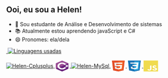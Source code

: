 ## Ooi, eu sou a Helen!

- 🔭 Sou estudante de Análise e Desenvolvimento de sistemas
- 📚 Atualmente estou aprendendo javaScript e C#
- 😄 Pronomes: ela/dela

<div>
<a href="https://github.com/brandoline">
<img height="180em" src="https://github-readme-stats.vercel.app/api?username=brandoline&show_icons=true&theme=transparent" alt="">
<img height="180em" src="https://github-readme-stats.vercel.app/api/top-langs/?username=brandoline&layout=compact&theme=transparent" alt="Linguagens usadas">
</div>

<div style="display: inline_block"><br> 
 <img align="center" alt="Helen-Cplusplus" height="30" width="40" src="https://cdn.jsdelivr.net/gh/devicons/devicon@latest/icons/cplusplus/cplusplus-original.svg" />
  <img align="center" alt="Helen-Csharp" height="30" width="40" src="https://raw.githubusercontent.com/devicons/devicon/master/icons/csharp/csharp-original.svg"> 
  <img align="center" alt="Helen-MySql" height="30" width="40" src="https://cdn.jsdelivr.net/gh/devicons/devicon@latest/icons/mysql/mysql-original.svg" />
  <img align="center" alt="Helen-HTML" height="30" width="40" src="https://raw.githubusercontent.com/devicons/devicon/master/icons/html5/html5-original.svg">
  <img align="center" alt="Helen-CSS" height="30" width="40" src="https://raw.githubusercontent.com/devicons/devicon/master/icons/css3/css3-original.svg">
  <img align="center" alt="Helen-Js" height="30" width="40" src="https://raw.githubusercontent.com/devicons/devicon/master/icons/javascript/javascript-plain.svg">
</div>
